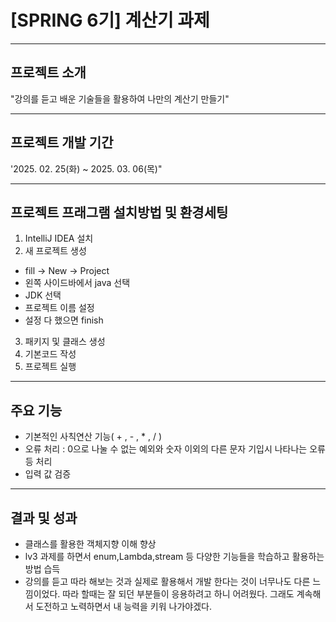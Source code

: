 # [SPRING 6기] 계산기 과제
-----

## 프로젝트 소개
"강의를 듣고 배운 기술들을 활용하여 나만의 계산기 만들기"
***

## 프로젝트 개발 기간
'2025. 02. 25(화) ~ 2025. 03. 06(목)"
***

## 프로젝트 프래그램 설치방법 및 환경세팅
1. IntelliJ IDEA 설치
2. 새 프로젝트 생성
  * fill  ->  New  ->  Project
  * 왼쪽 사이드바에서 java 선택
  * JDK 선택
  * 프로젝트 이름 설정
  * 설정 다 했으면 finish
3. 패키지 및 클래스 생성
4. 기본코드 작성
5. 프로젝트 실행
***

## 주요 기능
* 기본적인 사칙연산 기능( + ,  - ,  * ,  / )
* 오류 처리 : 0으로 나눌 수 없는 예외와 숫자 이외의 다른 문자 기입시 나타나는 오류 등 처리
* 입력 값 검증
***

## 결과 및 성과
* 클래스를 활용한 객체지향 이해 향상
* lv3 과제를 하면서 enum,Lambda,stream 등 다양한 기능들을 학습하고 활용하는 방법 습득
* 강의를 듣고 따라 해보는 것과 실제로 활용해서 개발 한다는 것이 너무나도 다른 느낌이었다.
  따라 할때는 잘 되던 부분들이 응용하려고 하니 어려웠다. 그래도 계속해서 도전하고 노력하면서
  내 능력을 키워 나가야겠다.
